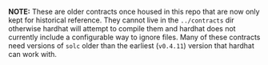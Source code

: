 __NOTE:__ These are older contracts once housed in this repo that are now only kept for historical reference. They cannot live in the `../contracts` dir otherwise hardhat will attempt to compile them and hardhat does not currently include a configurable way to ignore files. Many of these contracts need versions of `solc` older than the earliest (`v0.4.11`) version that hardhat can work with.
